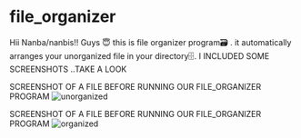 # file_organizer
Hii Nanba/nanbis!!
Guys 😇 this is file organizer program🗃️ .
it automatically arranges your unorganized file in your directory🗄️.
I INCLUDED SOME SCREENSHOTS ..TAKE A LOOK

SCREENSHOT OF A FILE BEFORE RUNNING OUR FILE_ORGANIZER PROGRAM
![unorganized](https://user-images.githubusercontent.com/86913985/129542333-b69de6bc-a6ba-4f0b-8d0f-b3403b2a47b6.png)

SCREENSHOT OF A FILE BEFORE RUNNING OUR FILE_ORGANIZER PROGRAM
![organized](https://user-images.githubusercontent.com/86913985/129542371-27eae736-63f2-4742-852e-ebd8c8368870.png)





